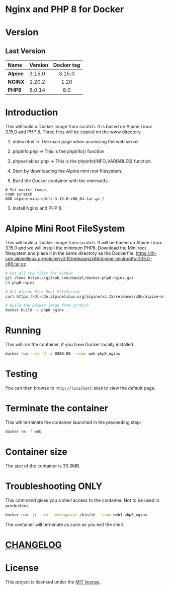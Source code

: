 # Nginx and PHP 8 for Docker
# Version
## Last Version
|Name|Version|Docker tag|
|:---|:---|:---:|
|**Alpine**|3.15.0| 3.15.0 |
|**NGINX**|1.20.2| 1.20 |
|**PHP8**|8.0.14| 8.0 |

# Introduction
This will build a Docker image from scratch. It is based on Alpine Linux 3.15.0 and PHP 8.
Three files will be copied on the www directory
1. index.html -> The main page when accessing the web server
2. phpinfo.php -> This is the phpinfo() function
3. phpvariables.php -> This is the phpinfo(INFO_VARIABLES) function

1. Start by downloading the Alpine mini root filesystem.
2. Build the Docker container with the minirootfs.
```Docker
# Set master image
FROM scratch
ADD alpine-minirootfs-3.15.0-x86_64.tar.gz /
```
3. Install Nginx and PHP 8.

# Alpine Mini Root FileSystem
This will build a Docker image from scratch. It will be based on Alpine Linux 3.15.0 and we will install the minimum PHP8.
Download the Mini root filesystem and place it in the same directory as the Dockerfile.
https://dl-cdn.alpinelinux.org/alpine/v3.15/releases/x86/alpine-minirootfs-3.15.0-x86.tar.gz
```sh
# Get all the files for GitHub
git clone https://github.com/daniel/docker-php8-nginx.git
cd php8-nginx

# Get Alpine Mini Root FileSystem
curl https://dl-cdn.alpinelinux.org/alpine/v3.15/releases/x86/alpine-minirootfs-3.15.0-x86.tar.gz

# Build the Docker image from scratch
docker build -t php8_nginx .
```

# Running
This will run the container, if you have Docker locally installed.
```sh   
docker run --rm -d -p 8080:80 --name web php8_nginx
```

# Testing
You can then browse to ```http://localhost:8080``` to view the default page.

# Terminate the container
This will terminate the container launched in the preceeding step:
```sh   
docker rm -f web
```

# Container size
The size of the container is 30.3MB.

# Troubleshooting ONLY
This command gives you a shell access to the container. Not to be used in production.

```bash
docker run -it --rm --entrypoint /bin/sh --name web1 php8_nginx
```
The container will terminate as soon as you exit the shell.

# [CHANGELOG](./CHANGELOG)

# License
This project is licensed under the [MIT license](LICENSE).

